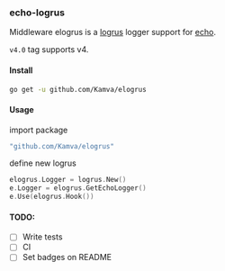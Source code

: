 ### echo-logrus

Middleware elogrus is a [logrus](https://github.com/sirupsen/logrus) logger support for [echo](https://github.com/labstack/echo).

`v4.0` tag supports v4.

#### Install

```sh
go get -u github.com/Kamva/elogrus
```

#### Usage

import package

```go
"github.com/Kamva/elogrus"
```

define new logrus

```go
elogrus.Logger = logrus.New()
e.Logger = elogrus.GetEchoLogger()
e.Use(elogrus.Hook())
```


#### TODO: 
- [ ] Write tests
- [ ] CI
- [ ] Set badges on README
